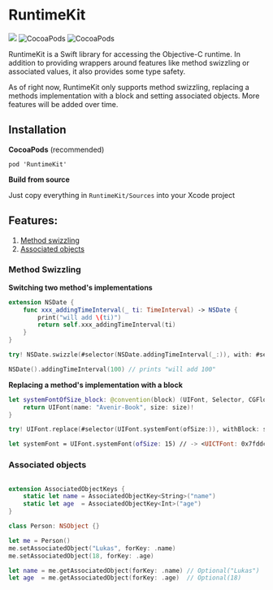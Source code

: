 # RuntimeKit

![](https://img.shields.io/badge/Swift-3.1-orange.svg)
![CocoaPods](https://img.shields.io/cocoapods/v/RuntimeKit.svg)
![CocoaPods](https://img.shields.io/cocoapods/l/RuntimeKit.svg)

RuntimeKit is a Swift library for accessing the Objective-C runtime.
In addition to providing wrappers around features like method swizzling or associated values, it also provides some type safety.

As of right now, RuntimeKit only supports method swizzling, replacing a methods implementation with a block and setting associated objects. More features will be added over time.


## Installation

**CocoaPods** (recommended)

```
pod 'RuntimeKit'
```

**Build from source**

Just copy everything in `RuntimeKit/Sources` into your Xcode project


## Features:
1. [Method swizzling](#method-swizzling)
2. [Associated objects](#associated-objects)


### Method Swizzling

**Switching two method's implementations**

```swift
extension NSDate {
    func xxx_addingTimeInterval(_ ti: TimeInterval) -> NSDate {
        print("will add \(ti)")
        return self.xxx_addingTimeInterval(ti)
    }   
}

try! NSDate.swizzle(#selector(NSDate.addingTimeInterval(_:)), with: #selector(NSDate.xxx_addingTimeInterval(_:)))

NSDate().addingTimeInterval(100) // prints "will add 100"
```

**Replacing a method's implementation with a block**

```swift
let systemFontOfSize_block: @convention(block) (UIFont, Selector, CGFloat) -> UIFont = { (self, sel, size) in
    return UIFont(name: "Avenir-Book", size: size)!
}

try! UIFont.replace(#selector(UIFont.systemFont(ofSize:)), withBlock: systemFontOfSize_block, methodType: .class)

let systemFont = UIFont.systemFont(ofSize: 15) // -> <UICTFont: 0x7fddc5703150> font-family: "Avenir-Book"; font-weight: normal; font-style: normal; font-size: 15.00pt>
```


### Associated objects

```swift

extension AssociatedObjectKeys {
    static let name = AssociatedObjectKey<String>("name")
    static let age  = AssociatedObjectKey<Int>("age")
}

class Person: NSObject {}

let me = Person()
me.setAssociatedObject("Lukas", forKey: .name)
me.setAssociatedObject(18, forKey: .age)

let name = me.getAssociatedObject(forKey: .name) // Optional("Lukas")
let age  = me.getAssociatedObject(forKey: .age)  // Optional(18)

```
